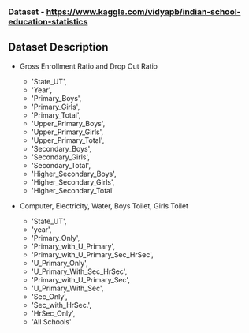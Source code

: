 ### Dataset - https://www.kaggle.com/vidyapb/indian-school-education-statistics
## Dataset Description
- Gross Enrollment Ratio  and Drop Out Ratio
   - 'State_UT', 
   - 'Year', 
   - 'Primary_Boys', 
   - 'Primary_Girls', 
   - 'Primary_Total',
   - 'Upper_Primary_Boys', 
   - 'Upper_Primary_Girls', 
   - 'Upper_Primary_Total',
   - 'Secondary_Boys', 
   - 'Secondary_Girls', 
   - 'Secondary_Total',
   - 'Higher_Secondary_Boys', 
   - 'Higher_Secondary_Girls',
   - 'Higher_Secondary_Total'
   
- Computer, Electricity, Water, Boys Toilet, Girls Toilet
   - 'State_UT', 
   - 'year', 
   - 'Primary_Only', 
   - 'Primary_with_U_Primary',
   - 'Primary_with_U_Primary_Sec_HrSec', 
   - 'U_Primary_Only',
   - 'U_Primary_With_Sec_HrSec',
   - 'Primary_with_U_Primary_Sec',
   - 'U_Primary_With_Sec', 
   - 'Sec_Only', 
   - 'Sec_with_HrSec.', 
   - 'HrSec_Only',
   - 'All Schools'
